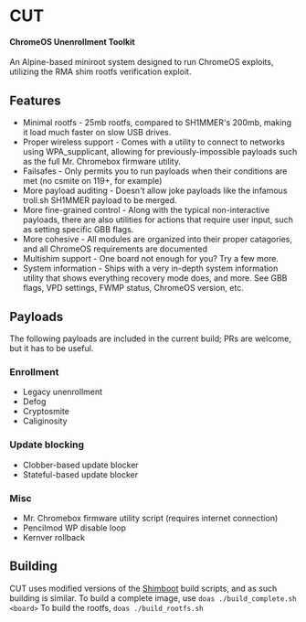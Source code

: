 # CUT 
#### ChromeOS Unenrollment Toolkit
An Alpine-based miniroot system designed to run ChromeOS exploits, utilizing the RMA shim rootfs verification exploit.

## Features
- Minimal rootfs - 25mb rootfs, compared to SH1MMER's 200mb, making it load much faster on slow USB drives.
- Proper wireless support - Comes with a utility to connect to networks using WPA_supplicant, allowing for previously-impossible payloads such as the full Mr. Chromebox firmware utility.
- Failsafes - Only permits you to run payloads when their conditions are met (no csmite on 119+, for example)
- More payload auditing - Doesn't allow joke payloads like the infamous troll.sh SH1MMER payload to be merged.
- More fine-grained control - Along with the typical non-interactive payloads, there are also utilities for actions that require user input, such as setting specific GBB flags.
- More cohesive - All modules are organized into their proper catagories, and all ChromeOS requirements are documented 
- Multishim support - One board not enough for you? Try a few more.
- System information - Ships with a very in-depth system information utility that shows everything recovery mode does, and more. See GBB flags, VPD settings, FWMP status, ChromeOS version, etc.

## Payloads
The following payloads are included in the current build; PRs are welcome, but it has to be useful.
### Enrollment
- Legacy unenrollment
- Defog
- Cryptosmite
- Caliginosity
### Update blocking
- Clobber-based update blocker
- Stateful-based update blocker
### Misc
- Mr. Chromebox firmware utility script (requires internet connection)
- Pencilmod WP disable loop
- Kernver rollback

## Building
CUT uses modified versions of the [Shimboot](https://github.com/ading2210/shimboot) build scripts, and as such building is similar.
To build a complete image, use `doas ./build_complete.sh <board>`
To build the rootfs, `doas ./build_rootfs.sh`
